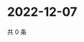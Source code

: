 # 2022-12-07

共 0 条

<!-- BEGIN WEIBO -->
<!-- 最后更新时间 Wed Dec 07 2022 00:01:48 GMT+0800 (China Standard Time) -->

<!-- END WEIBO -->
